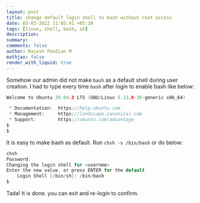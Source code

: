```yaml
---
layout: post
title: change default login shell to bash without root access
date: 03-03-2022 11:05:41 +05:30
tags: [linux, shell, bash, sh]
description:
summary:
comments: false
author: Rajesh Pandian M
mathjax: false
render_with_liquid: true
---
```


Somehow our admin did not make `bash` as a default shell during user creation.
I had to type every time `bash` after login to enable bash like below:

```c
Welcome to Ubuntu 20.04.3 LTS (GNU/Linux 5.13.0-30-generic x86_64)

 * Documentation:  https://help.ubuntu.com
 * Management:     https://landscape.canonical.com
 * Support:        https://ubuntu.com/advantage
$
$
```

It is easy to make bash as default. Run `chsh -s /bin/bash` or do below:

```c
chsh
Password:
Changing the login shell for <usernme>
Enter the new value, or press ENTER for the default
	Login Shell [/bin/sh]: /bin/bash
$
```


Tada! It is done. you can exit and re-login to confirm.
